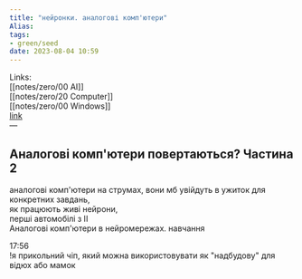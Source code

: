 ```yaml
---
title: "нейронки. аналогові комп'ютери"
Alias: 
tags:
- green/seed
date: 2023-08-04 10:59
---
```

Links:  
[[notes/zero/00 AI]]  
[[notes/zero/20 Computer]]  
[[notes/zero/00 Windows]]  
[link](https://www.youtube.com/watch?v=MCIhB7Sy9NU)  
—
## Аналогові комп'ютери повертаються? Частина 2
аналогові комп'ютери на струмах, вони мб увійдуть в ужиток для конкретних завдань,  
як працюють живі нейрони,  
перші автомобілі з ІІ  
Аналогові комп'ютери в нейромережах. навчання

17:56  
!я прикольний чіп, який можна використовувати як "надбудову" для відюх або мамок


